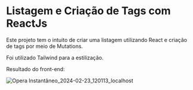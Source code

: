 # Listagem e Criação de Tags com ReactJs

Este projeto tem o intuito de criar uma listagem utilizando React e criação de tags por meio de Mutations.

Foi utilizado Tailwind para a estilização.

Resultado do front-end:

![Opera Instantâneo_2024-02-23_120113_localhost](https://github.com/jpmonteiroo/react-list-project/assets/86265511/b210a12e-3f3b-47a7-86aa-2e055afbbfb6)

